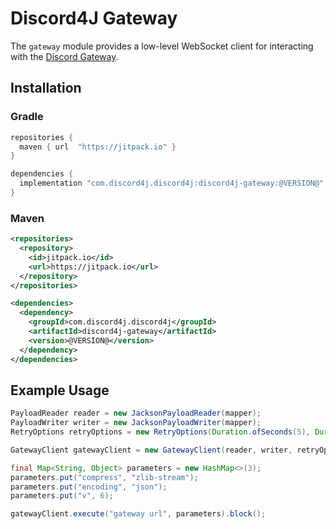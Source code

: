 # Discord4J Gateway
The `gateway` module provides a low-level WebSocket client for interacting with the [Discord Gateway](https://discordapp.com/developers/docs/topics/gateway).

## Installation
### Gradle
```groovy
repositories {
  maven { url  "https://jitpack.io" }
}

dependencies {
  implementation "com.discord4j.discord4j:discord4j-gateway:@VERSION@"
}
```
### Maven
```xml
<repositories>
  <repository>
    <id>jitpack.io</id>
    <url>https://jitpack.io</url>
  </repository>
</repositories>

<dependencies>
  <dependency>
    <groupId>com.discord4j.discord4j</groupId>
    <artifactId>discord4j-gateway</artifactId>
    <version>@VERSION@</version>
  </dependency>
</dependencies>
```

## Example Usage
```java
PayloadReader reader = new JacksonPayloadReader(mapper);
PayloadWriter writer = new JacksonPayloadWriter(mapper);
RetryOptions retryOptions = new RetryOptions(Duration.ofSeconds(5), Duration.ofSeconds(120), Integer.MAX_VALUE);

GatewayClient gatewayClient = new GatewayClient(reader, writer, retryOptions, "token", new IdentifyOptions())

final Map<String, Object> parameters = new HashMap<>(3);
parameters.put("compress", "zlib-stream");
parameters.put("encoding", "json");
parameters.put("v", 6);

gatewayClient.execute("gateway url", parameters).block();
```